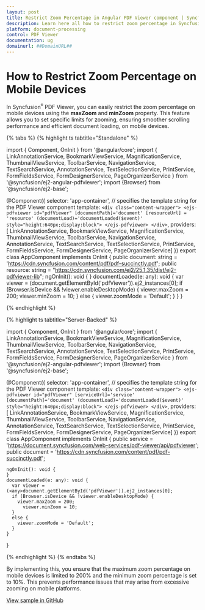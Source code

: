 ```yaml
---
layout: post
title: Restrict Zoom Percentage in Angular PDF Viewer component | Syncfusion
description: Learn here all how to restrict zoom percentage in Syncfusion Angular PDF Viewer component of Syncfusion Essential JS 2 and more.
platform: document-processing
control: PDF Viewer
documentation: ug
domainurl: ##DomainURL##
---
```


# How to Restrict Zoom Percentage on Mobile Devices

In Syncfusion<sup style="font-size:70%">&reg;</sup> PDF Viewer, you can easily restrict the zoom percentage on mobile devices using the **maxZoom** and **minZoom** property. This feature allows you to set specific limits for zooming, ensuring smoother scrolling performance and efficient document loading, on mobile devices.

{% tabs %}
{% highlight ts tabtitle="Standalone" %}

import { Component, OnInit } from '@angular/core';
import { LinkAnnotationService, BookmarkViewService, MagnificationService,
         ThumbnailViewService, ToolbarService, NavigationService,
         TextSearchService, AnnotationService, TextSelectionService,
         PrintService, FormFieldsService, FormDesignerService,
         PageOrganizerService } from '@syncfusion/ej2-angular-pdfviewer';
import  {Browser} from '@syncfusion/ej2-base';

@Component({
  selector: 'app-container',
  // specifies the template string for the PDF Viewer component
  template: `<div class="content-wrapper">
                  <ejs-pdfviewer id="pdfViewer"
                            [documentPath]='document'
                            [resourceUrl] = 'resource'
                            (documentLoad)='documentLoaded($event)'
                            style="height:640px;display:block">
                  </ejs-pdfviewer>
              </div>`,
  providers: [ LinkAnnotationService, BookmarkViewService, MagnificationService,
               ThumbnailViewService, ToolbarService, NavigationService,
               AnnotationService, TextSearchService, TextSelectionService,
               PrintService, FormFieldsService, FormDesignerService, PageOrganizerService]
  })
  export class AppComponent implements OnInit {
    public document: string = 'https://cdn.syncfusion.com/content/pdf/pdf-succinctly.pdf';
    public resource: string = "https://cdn.syncfusion.com/ej2/25.1.35/dist/ej2-pdfviewer-lib";
    ngOnInit(): void {
    }
    documentLoaded(e: any): void {
      var viewer = (<any>document.getElementById('pdfViewer')).ej2_instances[0];
      if (Browser.isDevice && !viewer.enableDesktopMode) {
        viewer.maxZoom = 200;
          viewer.minZoom = 10;
      }
      else {
        viewer.zoomMode = 'Default';
      }
    }
}

{% endhighlight %}

{% highlight ts tabtitle="Server-Backed" %}

import { Component, OnInit } from '@angular/core';
import { LinkAnnotationService, BookmarkViewService, MagnificationService,
         ThumbnailViewService, ToolbarService, NavigationService,
         TextSearchService, AnnotationService, TextSelectionService,
         PrintService, FormFieldsService, FormDesignerService,
         PageOrganizerService } from '@syncfusion/ej2-angular-pdfviewer';
import  {Browser} from '@syncfusion/ej2-base';

@Component({
  selector: 'app-container',
  // specifies the template string for the PDF Viewer component
  template: `<div class="content-wrapper">
                  <ejs-pdfviewer id="pdfViewer"
                            [serviceUrl]='service'
                            [documentPath]='document'
                            (documentLoad)='documentLoaded($event)'
                            style="height:640px;display:block">
                  </ejs-pdfviewer>
              </div>`,
  providers: [ LinkAnnotationService, BookmarkViewService, MagnificationService,
               ThumbnailViewService, ToolbarService, NavigationService,
               AnnotationService, TextSearchService, TextSelectionService,
               PrintService, FormFieldsService, FormDesignerService, PageOrganizerService]
  })
  export class AppComponent implements OnInit {
    public service = 'https://document.syncfusion.com/web-services/pdf-viewer/api/pdfviewer';
    public document = 'https://cdn.syncfusion.com/content/pdf/pdf-succinctly.pdf';

    ngOnInit(): void {
    }
    documentLoaded(e: any): void {
      var viewer = (<any>document.getElementById('pdfViewer')).ej2_instances[0];
      if (Browser.isDevice && !viewer.enableDesktopMode) {
        viewer.maxZoom = 200;
          viewer.minZoom = 10;
      }
      else {
        viewer.zoomMode = 'Default';
      }
    }
}

{% endhighlight %}
{% endtabs %}

By implementing this, you ensure that the maximum zoom percentage on mobile devices is limited to 200% and the minimum zoom percentage is set to 10%. This prevents performance issues that may arise from excessive zooming on mobile platforms.

[View sample in GitHub](https://github.com/SyncfusionExamples/angular-pdf-viewer-examples/tree/master/How%20to/Restrict%20Zoom%20Percentage%20on%20Mobile%20Devices)
